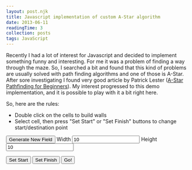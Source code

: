 ```yaml
---
layout: post.njk
title: Javascript implementation of custom A-Star algorithm
date: 2013-06-11
readingTime: 3
collection: posts
tags: JavaScript
---
```

Recently I had a lot of interest for Javascript and decided to implement something funny and interesting.
For me it was a problem of finding a way through the maze.
So, I searched a bit and found that this kind of problems are usually solved with path finding algorithms
and one of those is A-Star<!--cut-->.
After sore investigating I found very good article by Patrick Lester ([A-Star Pathfinding for Beginners](http://www.gamedev.net/page/resources/_/technical/artificial-intelligence/a-pathfinding-for-beginners-r2003)).
My interest progressed to this demo implementation, and it is possible to play with it a bit right here.

So, here are the rules:

* Double click on the cells to build walls
* Select cell, then press "Set Start" or "Set Finish" buttons to change start/destination point

<div>
  <link rel="stylesheet" href="styles.css">
  
  <button id="gen-field-btn" class="btn btn-default">Generate New Field</button>
  <span class="input-group-addon">Width</span>
  <input id="field-width" type="text" class="form-control" value="10"/>
  <span class="input-group-addon">Height</span>
  <input id="field-height" type="text" class="form-control" value="10"/>
  
  <div class="panel panel-default">
    <div class="panel-body">
      <div id="field-container">
      </div>
    </div>
  </div>
  
  <button id="set-start-btn" class="btn btn-default">Set Start</button>
  <button id="set-finish-btn" class="btn btn-default">Set Finish</button>
  <button id="go-btn" class="btn btn-success">Go!</button>
  
  <script src="https://code.jquery.com/jquery-1.11.3.min.js"></script>
  <script src="a-star-algorithm.js"></script>
  <script src="field-designer.js"></script>
  <script src="run.js"></script>
</div>